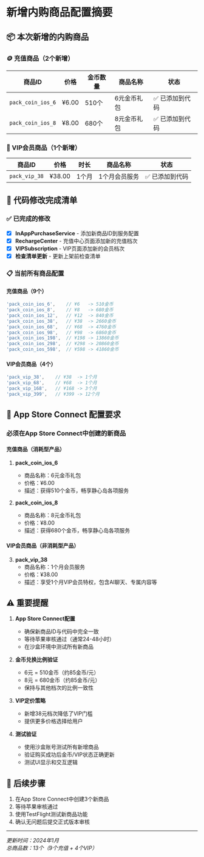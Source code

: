 # 新增内购商品配置摘要

## 📦 本次新增的内购商品

### 🪙 充值商品（2个新增）
| 商品ID | 价格 | 金币数量 | 商品名称 | 状态 |
|--------|------|----------|----------|------|
| `pack_coin_ios_6` | ¥6.00 | 510个 | 6元金币礼包 | ✅ 已添加到代码 |
| `pack_coin_ios_8` | ¥8.00 | 680个 | 8元金币礼包 | ✅ 已添加到代码 |

### 👑 VIP会员商品（1个新增）
| 商品ID | 价格 | 时长 | 商品名称 | 状态 |
|--------|------|------|----------|------|
| `pack_vip_38` | ¥38.00 | 1个月 | 1个月会员服务 | ✅ 已添加到代码 |

## 🔧 代码修改完成清单

### ✅ 已完成的修改
- [x] **InAppPurchaseService** - 添加新商品ID到服务配置
- [x] **RechargeCenter** - 充值中心页面添加新的充值档次
- [x] **VIPSubscription** - VIP页面添加新的会员档次
- [x] **检查清单更新** - 更新上架前检查清单

### 📋 当前所有商品配置

#### 充值商品（9个）
```dart
'pack_coin_ios_6',    // ¥6   -> 510金币
'pack_coin_ios_8',    // ¥8   -> 680金币
'pack_coin_ios_12',   // ¥12  -> 840金币
'pack_coin_ios_38',   // ¥38  -> 2660金币
'pack_coin_ios_68',   // ¥68  -> 4760金币
'pack_coin_ios_98',   // ¥98  -> 6860金币
'pack_coin_ios_198',  // ¥198 -> 13860金币
'pack_coin_ios_298',  // ¥298 -> 20860金币
'pack_coin_ios_598',  // ¥598 -> 41860金币
```

#### VIP会员商品（4个）
```dart
'pack_vip_38',    // ¥38  -> 1个月
'pack_vip_68',    // ¥68  -> 1个月
'pack_vip_168',   // ¥168 -> 3个月
'pack_vip_399',   // ¥399 -> 12个月
```

## 🚀 App Store Connect 配置要求

### 必须在App Store Connect中创建的新商品

#### 充值商品（消耗型产品）
1. **pack_coin_ios_6**
   - 商品名称：6元金币礼包
   - 价格：¥6.00
   - 描述：获得510个金币，畅享静心岛各项服务

2. **pack_coin_ios_8**
   - 商品名称：8元金币礼包
   - 价格：¥8.00
   - 描述：获得680个金币，畅享静心岛各项服务

#### VIP会员商品（非消耗型产品）
3. **pack_vip_38**
   - 商品名称：1个月会员服务
   - 价格：¥38.00
   - 描述：享受1个月VIP会员特权，包含AI聊天、专属内容等

## ⚠️ 重要提醒

1. **App Store Connect配置**
   - 确保新商品ID与代码中完全一致
   - 等待苹果审核通过（通常24-48小时）
   - 在沙盒环境中测试所有新商品

2. **金币兑换比例验证**
   - 6元 = 510金币（约85金币/元）
   - 8元 = 680金币（约85金币/元）
   - 保持与其他档次的比例一致性

3. **VIP定价策略**
   - 新增38元档次降低了VIP门槛
   - 提供更多价格选择给用户

4. **测试验证**
   - 使用沙盒账号测试所有新增商品
   - 验证购买成功后金币/VIP状态正确更新
   - 测试UI显示和交互逻辑

## 📱 后续步骤

1. 在App Store Connect中创建3个新商品
2. 等待苹果审核通过
3. 使用TestFlight测试新商品功能
4. 确认无问题后提交正式版本审核

---
*更新时间：2024年1月*  
*总商品数：13个（9个充值 + 4个VIP）* 
